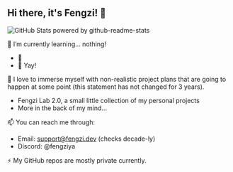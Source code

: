 ## Hi there, it's Fengzi! 👋

![GitHub Stats powered by github-readme-stats](https://github-readme-stats.vercel.app/api?username=F-fengzi&count_private=true&show_icons=true&theme=nightowl&title_color=A44EED&border_color=A44EED&bg_color=DEG,193549,000000&border_radius=15&hide_title=true&include_all_commits=true)

<!-- 💬 I have the knowledge of:
  - Many many basic stuff for webdev / servers (and have not improved for years)
  - No real programming languages except for basic JavaScript before ES6 (that I learnt years ago and have not improved since then) -->

🌱 I’m currently learning... nothing!
  - 🎉
  - 🎉 Yay!

🔭 I love to immerse myself with non-realistic project plans that are going to happen at some point (this statement has not changed for 3 years).
- Fengzi Lab 2.0, a small little collection of my personal projects
- More in the back of my mind...

📫 You can reach me through:
  - Email: support@fengzi.dev (checks decade-ly)
  - Discord: @fengziya

⚡ My GitHub repos are mostly private currently.
